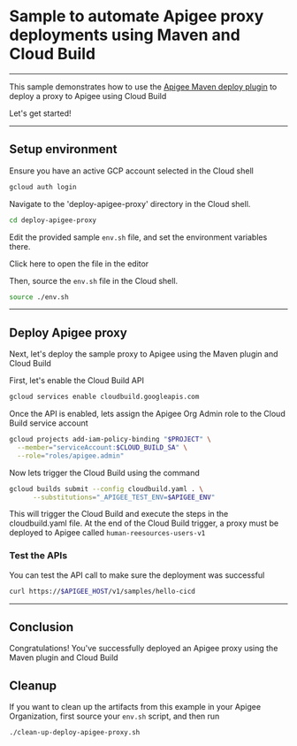 # Sample to automate Apigee proxy deployments using Maven and Cloud Build

---
This sample demonstrates how to use the [Apigee Maven deploy plugin](https://github.com/apigee/apigee-deploy-maven-plugin) to deploy a proxy to Apigee using Cloud Build

Let's get started!

---

## Setup environment

Ensure you have an active GCP account selected in the Cloud shell

```sh
gcloud auth login
```

Navigate to the 'deploy-apigee-proxy' directory in the Cloud shell.

```sh
cd deploy-apigee-proxy
```

Edit the provided sample `env.sh` file, and set the environment variables there.

Click <walkthrough-editor-open-file filePath="deploy-apigee-proxy/env.sh">here</walkthrough-editor-open-file> to open the file in the editor

Then, source the `env.sh` file in the Cloud shell.

```sh
source ./env.sh
```

---

## Deploy Apigee proxy

Next, let's deploy the sample proxy to Apigee using the Maven plugin and Cloud Build

First, let's enable the Cloud Build API

```sh
gcloud services enable cloudbuild.googleapis.com
```

Once the API is enabled, lets assign the Apigee Org Admin role to the Cloud Build service account

```sh
gcloud projects add-iam-policy-binding "$PROJECT" \
  --member="serviceAccount:$CLOUD_BUILD_SA" \
  --role="roles/apigee.admin"
```

Now lets trigger the Cloud Build using the command

```sh
gcloud builds submit --config cloudbuild.yaml . \
      --substitutions="_APIGEE_TEST_ENV=$APIGEE_ENV"
```

This will trigger the Cloud Build and execute the steps in the <walkthrough-editor-open-file filePath="deploy-apigee-proxy/cloudbuild.yaml">cloudbuild.yaml</walkthrough-editor-open-file> file. At the end of the Cloud Build trigger, a proxy must be deployed to Apigee called `human-reesources-users-v1`


### Test the APIs

You can test the API call to make sure the deployment was successful

```sh
curl https://$APIGEE_HOST/v1/samples/hello-cicd
```

---
## Conclusion

<walkthrough-conclusion-trophy></walkthrough-conclusion-trophy>

Congratulations! You've successfully deployed an Apigee proxy using the Maven plugin and Cloud Build

<walkthrough-inline-feedback></walkthrough-inline-feedback>

## Cleanup

If you want to clean up the artifacts from this example in your Apigee Organization, first source your `env.sh` script, and then run

```bash
./clean-up-deploy-apigee-proxy.sh
```